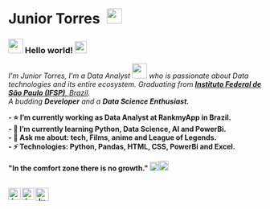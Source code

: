 # Junior Torres &nbsp;<img src="https://github.com/TheDudeThatCode/TheDudeThatCode/blob/master/Assets/Mario_Hello_Big.gif" width="30px">

 
### <img src="https://github.com/TheDudeThatCode/TheDudeThatCode/blob/master/Assets/Hi.gif" width="29px"> Hello world!&nbsp;<img src="https://github.com/TheDudeThatCode/TheDudeThatCode/blob/master/Assets/Earth.gif" width="24px">
<p>
  <em>
    I'm Junior Torres, I'm a Data Analyst <img src="https://github.com/TheDudeThatCode/TheDudeThatCode/blob/master/Assets/Developer.gif" width="30px"> who is passionate about Data technologies and its entire ecosystem. 
    Graduating from <a href="https://spo.ifsp.edu.br/"> <b>Instituto Federal de São Paulo (IFSP)</b>, Brazil</a>. <br>
    A budding <b>Developer</b>  and a <b>Data Science Enthusiast.<br>
   
  </em>  
</p>
  - ⭐️ I’m currently working as Data Analyst at RankmyApp in Brazil.<br>
  - 🌱 I’m currently learning Python, Data Science, AI and PowerBi.<bt><br>
  - 💬 Ask me about: tech, Films, anime and League of Legends.<br>
  - ⚡ Technologies: Python, Pandas, HTML, CSS, PowerBi and Excel.<br>
     
"In the comfort zone there is no growth." <img src="https://github.com/TheDudeThatCode/TheDudeThatCode/blob/master/Assets/Rocket.gif" width="18px"><img src="https://github.com/TheDudeThatCode/TheDudeThatCode/blob/master/Assets/Medal.gif" width="20px">
<br>
<br>

  <a href="https://www.linkedin.com/in/marivaldotorres/">
    <img align="left" alt="Junior Torres | Linkedin" width="24px" src="https://github.com/TheDudeThatCode/TheDudeThatCode/blob/master/Assets/Linkedin.svg" />
  </a>

  <a href="https://www.instagram.com/callmejuniorr/">
    <img align="left" alt="Junior Torres | Instagram" width="24px" src="https://github.com/TheDudeThatCode/TheDudeThatCode/blob/master/Assets/Instagram.svg" />
  </a>
  <a href="mailto:juniortorres.mth@gmail.com">
    <img align="left" alt="Junior Torres | Gmail" width="26px" src="https://github.com/TheDudeThatCode/TheDudeThatCode/blob/master/Assets/Gmail.svg" />
  </a>

<br><br><br><br>
